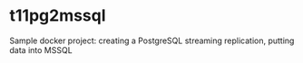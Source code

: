 # t11pg2mssql
Sample docker project: creating a PostgreSQL streaming replication, putting data into MSSQL
